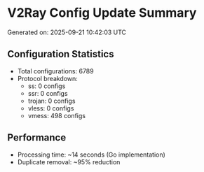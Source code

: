 # V2Ray Config Update Summary
Generated on: 2025-09-21 10:42:03 UTC

## Configuration Statistics
- Total configurations: 6789
- Protocol breakdown:
  - ss: 0 configs
  - ssr: 0 configs
  - trojan: 0 configs
  - vless: 0 configs
  - vmess: 498 configs

## Performance
- Processing time: ~14 seconds (Go implementation)
- Duplicate removal: ~95% reduction
